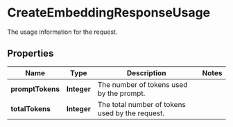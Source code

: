 

# CreateEmbeddingResponseUsage

The usage information for the request.

## Properties

| Name | Type | Description | Notes |
|------------ | ------------- | ------------- | -------------|
|**promptTokens** | **Integer** | The number of tokens used by the prompt. |  |
|**totalTokens** | **Integer** | The total number of tokens used by the request. |  |



